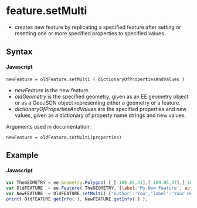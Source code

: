 # feature.setMulti 
- creates new feature by replicating a specified feature after setting or resetting one or more specified properties to specified values.

## Syntax

#### Javascript
```
newFeature = oldFeature.setMulti ( dictionaryOfPropertiesAndValues )
```

- *newFeature* is the new feature.
- *oldGeometry* is the specified geometry, given as an EE geometry object or as a GeoJSON object representing either a geometry or a feature.
- *dictionaryOfPropertiesAndValues* are the specified properties and new values, given as a dictionary of property name strings and new values.



Arguments used in documentation:
```
newFeature = oldFeature.setMulti(properties) 
```

## Example

#### Javascript
```javascript
var TheGEOMETRY = ee.Geometry.Polygon( [ [-109.05,41],[-109.05,37],[-102.05,37],[-102.05,41] ] );  // Colorado
var OldFEATURE  = ee.Feature( TheGEOMETRY, {label:'My New Feature', author:'Me'} );        
var NewFEATURE  = OldFEATURE.setMulti( {'author':'You','label':'Your New Feature'} );        
print( OldFEATURE.getInfo( ), NewFEATURE.getInfo( ) );
```
